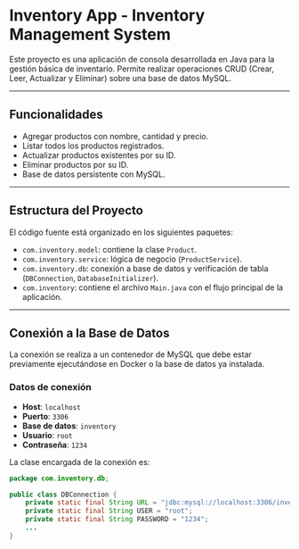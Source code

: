 # Inventory App - Inventory Management System

Este proyecto es una aplicación de consola desarrollada en Java para la gestión básica de inventario. Permite realizar operaciones CRUD (Crear, Leer, Actualizar y Eliminar) sobre una base de datos MySQL.

---

## Funcionalidades

- Agregar productos con nombre, cantidad y precio.
- Listar todos los productos registrados.
- Actualizar productos existentes por su ID.
- Eliminar productos por su ID.
- Base de datos persistente con MySQL.

---

## Estructura del Proyecto

El código fuente está organizado en los siguientes paquetes:

- `com.inventory.model`: contiene la clase `Product`.
- `com.inventory.service`: lógica de negocio (`ProductService`).
- `com.inventory.db`: conexión a base de datos y verificación de tabla (`DBConnection`, `DatabaseInitializer`).
- `com.inventory`: contiene el archivo `Main.java` con el flujo principal de la aplicación.

---

## Conexión a la Base de Datos

La conexión se realiza a un contenedor de MySQL que debe estar previamente ejecutándose en Docker o la base de datos ya instalada.

### Datos de conexión

- **Host**: `localhost`
- **Puerto**: `3306`
- **Base de datos**: `inventory`
- **Usuario**: `root`
- **Contraseña**: `1234`

La clase encargada de la conexión es:

```java
package com.inventory.db;

public class DBConnection {
    private static final String URL = "jdbc:mysql://localhost:3306/inventory";
    private static final String USER = "root";
    private static final String PASSWORD = "1234";
    ...
}